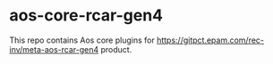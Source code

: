 # aos-core-rcar-gen4

This repo contains Aos core plugins for https://gitpct.epam.com/rec-inv/meta-aos-rcar-gen4 product.
